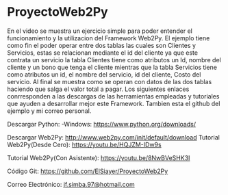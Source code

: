 # ProyectoWeb2Py
En el video se muestra un ejercicio simple para poder entender el funcionamiento y la utilizacion del Framework Web2Py. El ejemplo tiene como fin
el poder operar entre dos tablas las cuales son Clientes y Servicios, estas se relacionan mediante el id del cliente ya que este contrata un servicio
la tabla Clientes tiene como atributos un Id, nombre del cliente y un bono que tenga el cliente mientras que la tabla Servicios tiene como atributos
un id, el nombre del servicio, id del cliente, Costo del servicio. Al final se muestra como se operan con datos de las dos tablas haciendo que salga
el valor total a pagar. Los siguientes enlaces conrresponden a las descargas de las herramientas empleadas y tutoriales que ayuden a desarrollar mejor
este Framework. Tambien esta el github del ejemplo y mi correo personal.

Descargar Python:
  -Windows: https://www.python.org/downloads/

Descargar Web2Py:
  http://www.web2py.com/init/default/download
Tutorial Web2Py(Desde Cero):
	https://youtu.be/HQJZM-IDw9s

Tutorial Web2Py(Con Asistente):
	https://youtu.be/8NwBVeSHK3I

Código Git:
  https://github.com/ElSiayer/ProyectoWeb2Py

Correo Electrónico:
  jf.simba.97@hotmail.com
